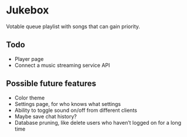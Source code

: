 # Jukebox

Votable queue playlist with songs that can gain priority.

## Todo
- Player page
- Connect a music streaming service API

## Possible future features
- Color theme
- Settings page, for who knows what settings
- Ability to toggle sound on/off from different clients
- Maybe save chat history?
- Database pruning, like delete users who haven’t logged on for a long time
